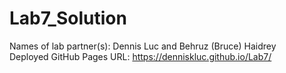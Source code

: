 # Lab7_Solution
Names of lab partner(s): Dennis Luc and Behruz (Bruce) Haidrey <br />
Deployed GitHub Pages URL: https://denniskluc.github.io/Lab7/ 
